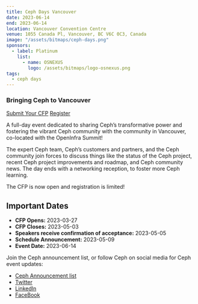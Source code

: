```yaml
---
title: Ceph Days Vancouver
date: 2023-06-14
end: 2023-06-14
location: Vancouver Convention Centre
venue: 1055 Canada Pl, Vancouver, BC V6C 0C3, Canada
image: "/assets/bitmaps/ceph-days.png"
sponsors:
  - label: Platinum
    list:
      - name: OSNEXUS
        logo: /assets/bitmaps/logo-osnexus.png
tags:
  - ceph days
---
```


### Bringing Ceph to Vancouver

<a class="button" href="https://survey.zohopublic.com/zs/TVCCCQ">Submit Your CFP</a>
<a class="button" href="https://openinfrafoundation.formstack.com/forms/ceph_day_at_openinfra_summit_vancouver">Register</a>

A full-day event dedicated to sharing Ceph’s transformative power and fostering
the vibrant Ceph community with the community in Vancouver, co-located with the
OpenInfra Summit!

The expert Ceph team, Ceph’s customers and partners, and the Ceph community
join forces to discuss things like the status of the Ceph project, recent Ceph
project improvements and roadmap, and Ceph community news. The day ends with
a networking reception, to foster more Ceph learning.

The CFP is now open and registration is limited!

## Important Dates

- **CFP Opens:** 2023-03-27
- **CFP Closes:** 2023-05-03
- **Speakers receive confirmation of acceptance:** 2023-05-05
- **Schedule Announcement:** 2023-05-09
- **Event Date:** 2023-06-14

Join the Ceph announcement list, or follow Ceph on social media for Ceph event
updates:

- [Ceph Announcement list](https://lists.ceph.io/postorius/lists/ceph-announce.ceph.io/)
- [Twitter](https://twitter.com/ceph)
- [LinkedIn](https://www.linkedin.com/company/ceph/)
- [FaceBook](https://www.facebook.com/cephstorage/)
